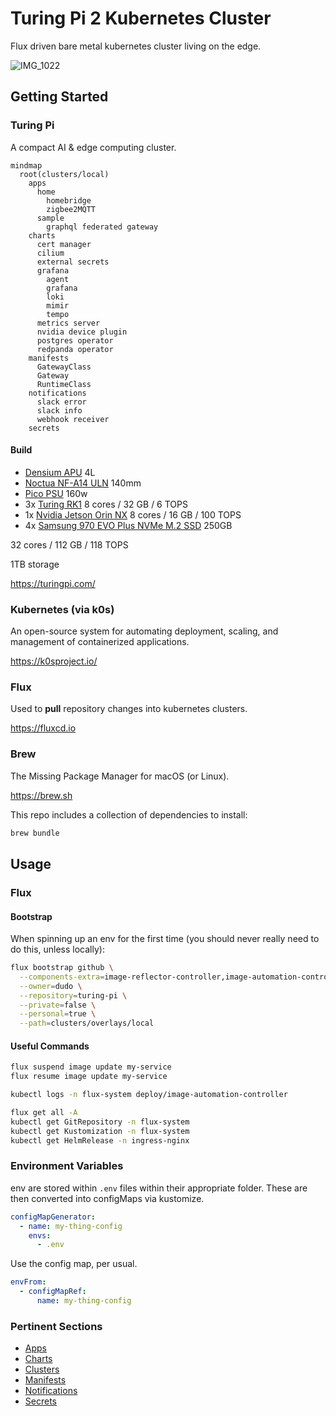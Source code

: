 # Turing Pi 2 Kubernetes Cluster

Flux driven bare metal kubernetes cluster living on the edge.

![IMG_1022](https://user-images.githubusercontent.com/2963800/256379395-9535575e-c533-4981-aa85-0f44d37322ea.jpg)

## Getting Started

### Turing Pi

A compact AI & edge computing cluster.

```mermaid
mindmap
  root(clusters/local)
    apps
      home
        homebridge
        zigbee2MQTT
      sample
        graphql federated gateway
    charts
      cert manager
      cilium
      external secrets
      grafana
        agent
        grafana
        loki
        mimir
        tempo
      metrics server
      nvidia device plugin
      postgres operator
      redpanda operator
    manifests
      GatewayClass
      Gateway
      RuntimeClass
    notifications
      slack error
      slack info
      webhook receiver
    secrets
```

#### Build

- [Densium APU](https://densium.net/products/densium-apu?Frontpanel=Dark+Walnut&Exterior=Black) 4L
- [Noctua NF-A14 ULN](https://noctua.at/en/products/fan/nf-a14-uln) 140mm
- [Pico PSU](https://turingpi.com/product/pico-psu/) 160w
- 3x [Turing RK1](https://turingpi.com/product/turing-rk1) 8 cores /  32 GB / 6 TOPS
- 1x [Nvidia Jetson Orin NX](https://www.nvidia.com/en-us/autonomous-machines/embedded-systems/jetson-orin/#tech-specs) 8 cores /  16 GB / 100 TOPS
- 4x [Samsung 970 EVO Plus NVMe M.2 SSD](https://www.samsung.com/us/computing/memory-storage/solid-state-drives/ssd-970-evo-plus-nvme-m-2-250gb-mz-v7s250b-am/) 250GB

32 cores / 112 GB / 118 TOPS

1TB storage

<https://turingpi.com/>

### Kubernetes (via k0s)

An open-source system for automating deployment, scaling, and management of containerized applications.

<https://k0sproject.io/>

### Flux

Used to **pull** repository changes into kubernetes clusters.

<https://fluxcd.io>

### Brew

The Missing Package Manager for macOS (or Linux).

<https://brew.sh>

This repo includes a collection of dependencies to install:

```sh
brew bundle
```

## Usage

### Flux

#### Bootstrap

When spinning up an env for the first time (you should never really need to do this, unless locally):

```sh
flux bootstrap github \
  --components-extra=image-reflector-controller,image-automation-controller \
  --owner=dudo \
  --repository=turing-pi \
  --private=false \
  --personal=true \
  --path=clusters/overlays/local
```

#### Useful Commands

```sh
flux suspend image update my-service
flux resume image update my-service

kubectl logs -n flux-system deploy/image-automation-controller

flux get all -A
kubectl get GitRepository -n flux-system
kubectl get Kustomization -n flux-system
kubectl get HelmRelease -n ingress-nginx
```

### Environment Variables

env are stored within `.env` files within their appropriate folder. These are then converted into configMaps via kustomize.

```yaml
configMapGenerator:
  - name: my-thing-config
    envs:
      - .env
```

Use the config map, per usual.

```yaml
envFrom:
  - configMapRef:
      name: my-thing-config
```

### Pertinent Sections

- [Apps](./apps)
- [Charts](./charts)
- [Clusters](./clusters)
- [Manifests](./manifests)
- [Notifications](./notifications)
- [Secrets](./secrets)

